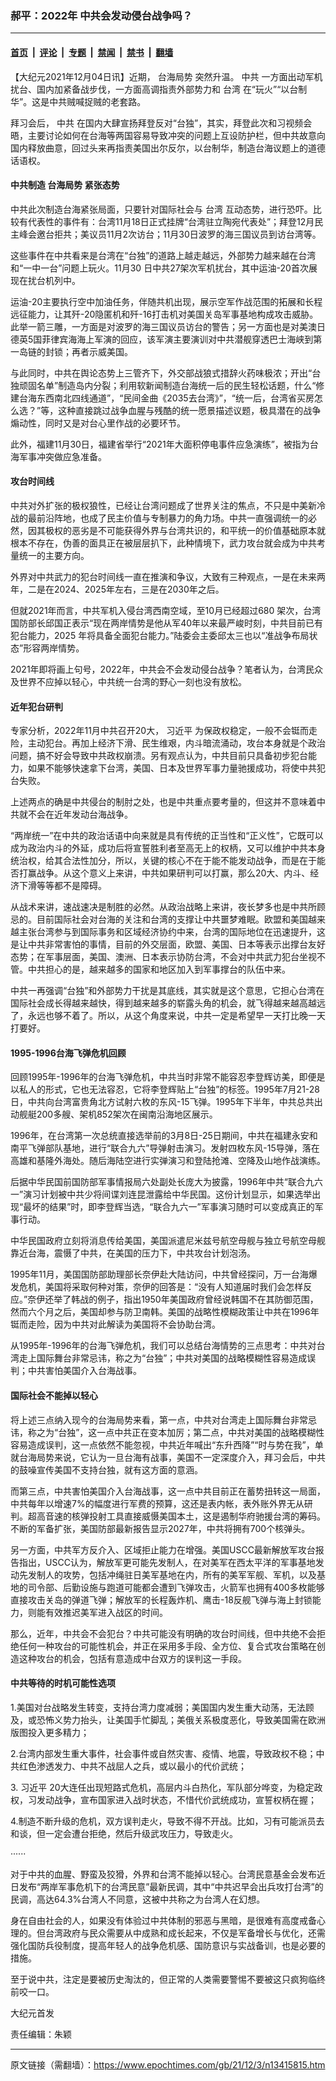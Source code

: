 ### 郝平：2022年 中共会发动侵台战争吗？

---

#### [首页](../../../..?n13415815) &nbsp;|&nbsp; [评论](../../../../../epoch-comment?n13415815) &nbsp;|&nbsp; [专题](../../../../../epoch-special?n13415815) &nbsp;|&nbsp; [禁闻](../../../../../epoch-news?n13415815) &nbsp;|&nbsp; [禁书](../../../../../books?n13415815) &nbsp;|&nbsp; [翻墙](https://github.com/gfw-breaker/nogfw/blob/master/README.md?n13415815)


<div class="post_content" id="artbody" itemprop="articleBody">
 <!-- article content begin -->
 <p>
  【大纪元2021年12月04日讯】近期，
  <ok href="https://www.epochtimes.com/gb/tag/%E5%8F%B0%E6%B5%B7%E5%B1%80%E5%8A%BF.html">
   台海局势
  </ok>
  突然升温。
  <ok href="https://www.epochtimes.com/gb/tag/%E4%B8%AD%E5%85%B1.html">
   中共
  </ok>
  一方面出动军机扰台、国内加紧备战步伐，一方面高调指责外部势力和
  <ok href="https://www.epochtimes.com/gb/tag/%E5%8F%B0%E6%B9%BE.html">
   台湾
  </ok>
  在“玩火”“以台制华”。这是中共贼喊捉贼的老套路。
 </p>
 <p>
  拜习会后，
  <ok href="https://www.epochtimes.com/gb/tag/%E4%B8%AD%E5%85%B1.html">
   中共
  </ok>
  在国内大肆宣扬拜登反对“台独”，其实，拜登此次和习视频会晤，主要讨论如何在台海等两国容易导致冲突的问题上互设防护栏，但中共故意向国内释放曲意，回过头来再指责美国出尔反尔，以台制华，制造台海议题上的道德话语权。
 </p>
 <h4>
  中共制造
  <ok href="https://www.epochtimes.com/gb/tag/%E5%8F%B0%E6%B5%B7%E5%B1%80%E5%8A%BF.html">
   台海局势
  </ok>
  紧张态势
 </h4>
 <p>
  中共此次制造台海紧张局面，只要针对国际社会与
  <ok href="https://www.epochtimes.com/gb/tag/%E5%8F%B0%E6%B9%BE.html">
   台湾
  </ok>
  互动态势，进行恐吓。比较有代表性的事件有：台湾11月18日正式挂牌“台湾驻立陶宛代表处”；拜登12月民主峰会邀台拒共；美议员11月2次访台；11月30日波罗的海三国议员到访台湾等。
 </p>
 <p>
  这些事件在中共看来是台湾在“台独”的道路上越走越远，外部势力越来越在台湾和“一中一台”问题上玩火。11月30 日中共27架次军机扰台，其中运油-20首次展现在扰台机列中。
 </p>
 <p>
  运油-20主要执行空中加油任务，伴随共机出现，展示空军作战范围的拓展和长程远征能力，让其歼-20隐匿机和歼-16打击机对美国关岛军事基地构成攻击威胁。此举一箭三雕，一方面是对波罗的海三国议员访台的警告；另一方面也是对美澳日德英5国菲律宾海海上军演的回应，该军演主要演训对中共潜舰穿透巴士海峡到第一岛链的封锁；再者示威美国。
 </p>
 <p>
  与此同时，中共在舆论态势上三管齐下，外交部战狼式措辞火药味极浓；开出“台独顽固名单”制造岛内分裂；利用软新闻制造台海统一后的民生轻松话题，什么“修建台海东西南北四线通道”，“民间金曲《2035去台湾》”，“统一后，台湾省买房怎么选？”等，这种直接跳过战争血腥与残酷的统一愿景描述议题，极具潜在的战争煽动性，同时又是对台心里作战的必要环节。
 </p>
 <p>
  此外，福建11月30日，福建省举行“2021年大面积停电事件应急演练”，被指为台海军事冲突做应急准备。
 </p>
 <h4>
  攻台时间线
 </h4>
 <p>
  中共对外扩张的极权狼性，已经让台湾问题成了世界关注的焦点，不只是中美新冷战的最前沿阵地，也成了民主价值与专制暴力的角力场。中共一直强调统一的必然，因其极权的恶劣是不可能获得外界与台湾共识的，和平统一的价值基础原本就根本不存在，伪善的面具正在被层层扒下，此种情境下，武力攻台就会成为中共考量统一的主要方向。
 </p>
 <p>
  外界对中共武力的犯台时间线一直在推演和争议，大致有三种观点，一是在未来两年，二是在2024、2025年左右，三是在2030年之后。
 </p>
 <p>
  但就2021年而言，中共军机入侵台湾西南空域，至10月已经超过680 架次，台湾国防部长邱国正表示“现在两岸情势是他从军40年以来最严峻时刻，中共目前已有犯台能力，2025 年将具备全面犯台能力。”陆委会主委邱太三也以“准战争布局状态”形容两岸情势。
 </p>
 <p>
  2021年即将画上句号，2022年，中共会不会发动侵台战争？笔者认为，台湾民众及世界不应掉以轻心，中共统一台湾的野心一刻也没有放松。
 </p>
 <h4>
  近年犯台研判
 </h4>
 <p>
  专家分析，2022年11月中共召开20大，
  <ok href="https://www.epochtimes.com/gb/tag/%E4%B9%A0%E8%BF%91%E5%B9%B3.html">
   习近平
  </ok>
  为保政权稳定，一般不会铤而走险，主动犯台。再加上经济下滑、民生维艰，内斗暗流涌动，攻台本身就是个政治问题，搞不好会导致中共政权崩溃。另有观点认为，中共目前只具备初步犯台能力，如果不能够快速拿下台湾，美国、日本及世界军事力量驰援成功，将使中共犯台失败。
 </p>
 <p>
  上述两点的确是中共侵台的制肘之处，也是中共重点要考量的，但这并不意味着中共就不会在近年发动台海战争。
 </p>
 <p>
  “两岸统一”在中共的政治话语中向来就是具有传统的正当性和“正义性”，它既可以成为政治内斗的外延，成功后将宣誓胜利者至高无上的权柄，又可以维护中共本身统治权，给其合法性加分，所以，关键的核心不在于能不能发动战争，而是在于能否打赢战争。从这个意义上来讲，中共如果研判可以打赢，那么20大、内斗、经济下滑等等都不是障碍。
 </p>
 <p>
  从战术来讲，速战速决是制胜的必然。从政治战略上来讲，夜长梦多也是中共所顾忌的。目前国际社会对台海的关注和台湾的支撑让中共噩梦难眠。欧盟和美国越来越主张台湾参与到国际事务和区域经济协约中来，台湾的国际地位在迅速提升，这是让中共非常害怕的事情，目前的外交层面，欧盟、美国、日本等表示出撑台友好态势；在军事层面，美国、澳洲、日本表示协防台湾，不会对中共武力犯台坐视不管。中共担心的是，越来越多的国家和地区加入到军事撑台的队伍中来。
 </p>
 <p>
  中共一再强调“台独”和外部势力干扰是其底线，其实就是这个意思，它担心台湾在国际社会成长得越来越快，得到越来越多的崭露头角的机会，就飞得越来越高越远了，永远也够不着了。所以，从这个角度来说，中共一定是希望早一天打比晚一天打要好。
 </p>
 <h4>
  1995-1996台海飞弹危机回顾
 </h4>
 <p>
  回顾1995年-1996年的台海飞弹危机，中共当时非常不能容忍李登辉访美，即便是以私人的形式，它也无法容忍，它将李登辉贴上“台独”的标签。1995年7月21-28日，中共向台湾富贵角北方试射六枚的东风-15飞弹。1995年下半年，中共总共出动舰艇200多艘、架机852架次在闽南沿海地区展示。
 </p>
 <p>
  1996年，在台湾第一次总统直接选举前的3月8日-25日期间，中共在福建永安和南平飞弹部队基地，进行“联合九六”导弹射击演习。发射四枚东风-15导弹，落在高雄和基隆外海处。随后海陆空进行实弹演习和登陆抢滩、空降及山地作战演练。
 </p>
 <p>
  后据中华民国前国防部军事情报局六处副处长庞大为披露，1996年中共“联合九六一”演习计划被中共少将间谍刘连昆泄露给中华民国。这份计划显示，如果选举出现“最坏的结果”时，即李登辉当选，“联合九六一”军事演习随时可以变成真正的军事行动。
 </p>
 <p>
  中华民国政府立刻将消息传给美国，美国派遣尼米兹号航空母舰与独立号航空母舰靠近台海，震慑了中共，在美国的压力下，中共攻台计划泡汤。
 </p>
 <p>
  1995年11月，美国国防部助理部长奈伊赴大陆访问，中共曾经探问，万一台海爆发危机，美国将采取何种对策，奈伊的回答是：“没有人知道届时我们会怎样反应。”奈伊还举了韩战的例子，指出1950年美国政府曾经说韩国不在其防御范围，然而六个月之后，美国却参与防卫南韩。美国的战略性模糊政策让中共在1996年铤而走险，因为中共对此解读为美国将不会协助台湾。
 </p>
 <p>
  从1995年-1996年的台海飞弹危机，我们可以总结台海情势的三点思考：中共对台湾走上国际舞台非常忌讳，称之为“台独”；中共对美国的战略模糊性容易造成误判；中共害怕美国介入台海战事。
 </p>
 <h4>
  国际社会不能掉以轻心
 </h4>
 <p>
  将上述三点纳入现今的台海局势来看，第一点，中共对台湾走上国际舞台非常忌讳，称之为“台独”，这一点中共正在变本加厉；第二点，中共对美国的战略模糊性容易造成误判，这一点依然不能忽视，中共近年喊出“东升西降”“时与势在我”，单就台海局势来说，它认为一旦台海有战事，美国不一定深度介入，拜习会后，中共的鼓噪宣传美国不支持台独，就有这方面的意涵。
 </p>
 <p>
  而第三点，中共害怕美国介入台海战事，这一点中共目前正在蓄势扭转这一局面，中共每年以增速7%的幅度进行军费的预算，这还是表内帐，表外账外界无从研判。超高音速的核弹投射工具直接威慑美国本土，这是遏制华府驰援台湾的筹码。不断的军备扩张，美国防部最新报告显示2027年，中共将拥有700个核弹头。
 </p>
 <p>
  另一方面，中共军方反介入、区域拒止能力在增强。美国USCC最新解放军攻台报告指出，USCC认为，解放军更可能先发制人，在对美军在西太平洋的军事基地发动先发制人的攻势，包括冲绳驻日美军基地在内，所有的美军军舰、军机，以及基地的司令部、后勤设施与跑道可能都会遭到飞弹攻击，火箭军也拥有400多枚能够直接攻击关岛的弹道飞弹；解放军的长程轰炸机、鹰击-18反舰飞弹与海上封锁能力，则能有效推迟美军进入战区的时间。
 </p>
 <p>
  那么，近年，中共会不会犯台？中共可能没有明确的攻台时间线，但中共绝不会拒绝任何一种攻台的可能性机会，并正在采用多手段、全方位、复合式攻台策略在创造这种攻台的机会，包括有意造成中台双方的误判这一手段。
 </p>
 <h4>
  中共等待的时机可能性选项
 </h4>
 <p>
  1.美国对台战略发生转变，支持台湾力度减弱；美国国内发生重大动荡，无法顾及，或恐怖义势力抬头，让美国手忙脚乱；美俄关系极度恶化，导致美国需在欧洲版图投入更多精力；
 </p>
 <p>
  2.台湾内部发生重大事件，社会事件或自然灾害、疫情、地震，导致政权不稳；中共红色渗透发力、中共不战屈人之兵，或以最小的代价武统；
 </p>
 <p>
  3.
  <ok href="https://www.epochtimes.com/gb/tag/%E4%B9%A0%E8%BF%91%E5%B9%B3.html">
   习近平
  </ok>
  20大连任出现短路式危机，高层内斗白热化，军队部分哗变，为稳定政权，习发动战争，宣布国家进入战时状态，不惜代价武统成功，宣誓权柄在握；
 </p>
 <p>
  4.制造不断升级的危机，双方误判走火，导致不得不开战。比如，习有可能派员去和谈，但一定会遭台拒绝，然后升级武攻压力，导致走火。
 </p>
 <p>
  ······
 </p>
 <p>
  对于中共的血腥、野蛮及狡猾，外界和台湾不能掉以轻心。台湾民意基金会发布近日发布“两岸军事危机下的台湾民意”最新民调，其中“中共迟早会出兵攻打台湾”的民调，高达64.3%台湾人不同意，这被中共称之为台湾人在幻想。
 </p>
 <p>
  身在自由社会的人，如果没有体验过中共体制的邪恶与黑暗，是很难有高度戒备心理的。但台湾政府与民众需要从中成熟和成长起来，不仅是军备增长与优化，还需强化国防兵役制度，提高年轻人的战争危机感、国防意识与实战备训，也是必要的措施。
 </p>
 <p>
  至于说中共，注定是要被历史淘汰的，但正常的人类需要警惕不要被这只疯狗临终前咬一口。
 </p>
 <p>
  大纪元首发
 </p>
 <p>
  责任编辑：朱颖
 </p>
 <!-- article content end -->
 <div id="below_article_ad">
 </div>
</div>


---

原文链接（需翻墙）：https://www.epochtimes.com/gb/21/12/3/n13415815.htm